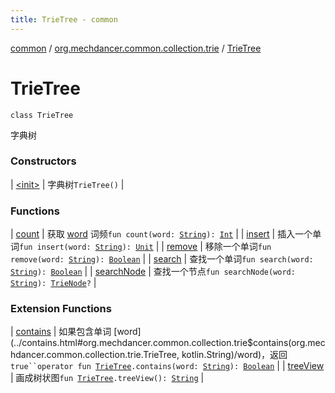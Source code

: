```yaml
---
title: TrieTree - common
---
```


[common](../../index.html) / [org.mechdancer.common.collection.trie](../index.html) / [TrieTree](./index.html)

# TrieTree

`class TrieTree`

字典树

### Constructors

| [&lt;init&gt;](-init-.html) | 字典树`TrieTree()` |

### Functions

| [count](count.html) | 获取 [word](count.html#org.mechdancer.common.collection.trie.TrieTree$count(kotlin.String)/word) 词频`fun count(word: `[`String`](https://kotlinlang.org/api/latest/jvm/stdlib/kotlin/-string/index.html)`): `[`Int`](https://kotlinlang.org/api/latest/jvm/stdlib/kotlin/-int/index.html) |
| [insert](insert.html) | 插入一个单词`fun insert(word: `[`String`](https://kotlinlang.org/api/latest/jvm/stdlib/kotlin/-string/index.html)`): `[`Unit`](https://kotlinlang.org/api/latest/jvm/stdlib/kotlin/-unit/index.html) |
| [remove](remove.html) | 移除一个单词`fun remove(word: `[`String`](https://kotlinlang.org/api/latest/jvm/stdlib/kotlin/-string/index.html)`): `[`Boolean`](https://kotlinlang.org/api/latest/jvm/stdlib/kotlin/-boolean/index.html) |
| [search](search.html) | 查找一个单词`fun search(word: `[`String`](https://kotlinlang.org/api/latest/jvm/stdlib/kotlin/-string/index.html)`): `[`Boolean`](https://kotlinlang.org/api/latest/jvm/stdlib/kotlin/-boolean/index.html) |
| [searchNode](search-node.html) | 查找一个节点`fun searchNode(word: `[`String`](https://kotlinlang.org/api/latest/jvm/stdlib/kotlin/-string/index.html)`): `[`TrieNode`](../-trie-node/index.html)`?` |

### Extension Functions

| [contains](../contains.html) | 如果包含单词 [word](../contains.html#org.mechdancer.common.collection.trie$contains(org.mechdancer.common.collection.trie.TrieTree, kotlin.String)/word)，返回 `true``operator fun `[`TrieTree`](./index.html)`.contains(word: `[`String`](https://kotlinlang.org/api/latest/jvm/stdlib/kotlin/-string/index.html)`): `[`Boolean`](https://kotlinlang.org/api/latest/jvm/stdlib/kotlin/-boolean/index.html) |
| [treeView](../tree-view.html) | 画成树状图`fun `[`TrieTree`](./index.html)`.treeView(): `[`String`](https://kotlinlang.org/api/latest/jvm/stdlib/kotlin/-string/index.html) |

